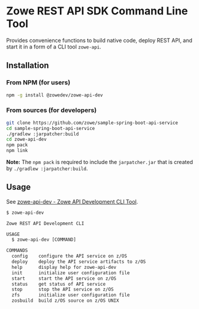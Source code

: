 # Zowe REST API SDK Command Line Tool

Provides convenience functions to build native code, deploy REST API, and start it in a form of a CLI tool `zowe-api`.

## Installation

### From NPM (for users)

```bash
npm -g install @zowedev/zowe-api-dev
```

### From sources (for developers)

```bash
git clone https://github.com/zowe/sample-spring-boot-api-service
cd sample-spring-boot-api-service
./gradlew :jarpatcher:build
cd zowe-api-dev
npm pack
npm link
```

**Note:** The `npm pack` is required to include the `jarpatcher.jar` that is created by `./gradlew :jarpatcher:build`.

## Usage

See [zowe-api-dev - Zowe API Development CLI Tool](/zowe-rest-api-sample-spring/docs/devtool.md).

```txt
$ zowe-api-dev

Zowe REST API Development CLI

USAGE
  $ zowe-api-dev [COMMAND]

COMMANDS
  config    configure the API service on z/OS
  deploy    deploy the API service artifacts to z/OS
  help      display help for zowe-api-dev
  init      initialize user configuration file
  start     start the API service on z/OS
  status    get status of API service
  stop      stop the API service on z/OS
  zfs       initialize user configuration file
  zosbuild  build z/OS source on z/OS UNIX
```

